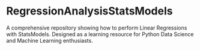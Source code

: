 
# RegressionAnalysisStatsModels
A comprehensive repository showing how to perform Linear Regressions with StatsModels. Designed as a learning resource for Python Data Science and Machine Learning enthusiasts.